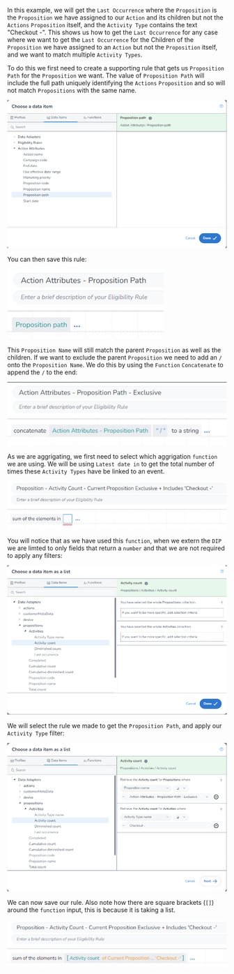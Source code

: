 In this example, we will get the `Last Occurrence` where the `Proposition` is the `Proposition` we have assigned to our `Action` and its children but not the `Actions` `Proposition` itself, and the `Activity Type` contains the text "Checkout -". This shows us how to get the `Last Occurrence` for any case where we want to get the `Last Occurrence` for the Children of the `Proposition` we have assigned to an `Action` but not the `Proposition` itself, and we want to match multiple `Activity Types`.

To do this we first need to create a supporting rule that gets us `Proposition Path` for the `Proposition` we want. The value of `Proposition Path` will include the full path uniquely identifying the `Actions` `Proposition` and so will not match `Propositions` with the same name.

![](interest-last_occurrence-multiple_activities-current_proposition-exclusive-1.png)

You can then save this rule:

![](interest-last_occurrence-multiple_activities-current_proposition-exclusive-2.png)

This `Proposition Name` will still match the parent `Proposition` as well as the children. If we want to exclude the parent `Proposition` we need to add an `/` onto the `Proposition Name`. We do this by using the `Function` `Concatenate` to append the `/` to the end:

![](interest-last_occurrence-multiple_activities-current_proposition-exclusive-3.png)

As we are aggrigating, we first need to select which aggrigation `function` we are using. We will be using `Latest date in` to get the total number of times these `Activity Types` have be linked to an event.

![](interest-last_occurrence-multiple_activities-current_proposition-exclusive-4.png)

You will notice that as we have used this `function`, when we extern the `DIP` we are limted to only fields that return a `number` and that we are not required to apply any filters:

![](interest-last_occurrence-multiple_activities-current_proposition-exclusive-5.png)


We will select the rule we made to get the `Proposition Path`, and apply our `Activity Type` filter:

![](interest-last_occurrence-multiple_activities-current_proposition-exclusive-6.png)


We can now save our rule. Also note how there are square brackets (`[]`) around the `function` input, this is because it is taking a list.

![](interest-last_occurrence-multiple_activities-current_proposition-exclusive-7.png)
